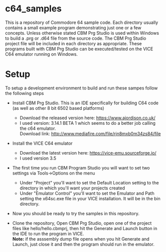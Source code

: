 # c64_samples
This is a repository of Commodore 64 sample code.  Each directory usually contains a small example program demonstrating just one or a few concepts. Unless otherwise stated CBM Prg Studio is used within Windows to build a .prg or .d64 file from the source code.  The CBM Prg Studio project file will be included in each directory as appropriate.  These programs built with CBM Prg Studio can be executed/tested on the VICE C64 emulator running on Windows.

# Setup
To setup a development environment to build and run these sampes follow the following steps

- Install CBM Prg Studio.  This is an IDE specifically for building C64 code (as well as other 8 bit 6502 based platforms)
  - Download the released version here: https://www.ajordison.co.uk/
  - I used version: 3.14.1 BETA 1 which seems to do a better job calling the c64 emulator.  
    Download link: http://www.mediafire.com/file/rjn8mxb0m34zs84/file
- Install the VICE C64 emulator 
  - Download the latest version here: https://vice-emu.sourceforge.io/
  - I used version 3.5

- The first time you run CBM Program Studio you will want to set two settings via Tools->Options on the menu
  - Under "Project" you'll want to set the Default Location setting to the directory in which you'll want your projects created
  - Under "Emulator Control" you'll want to set the Emulator and Path setting the x64sc.exe file in your VICE installation.  It will be in the bin directory.

- Now you should be ready to try the samples in this repository.

- Clone the repository, Open CBM Prg Studio, open one of the project files like hello/hello.cbmprj, then hit the Generate and Launch button in the IDE to run the program in VICE.  
**Note:** if the asssembly dump file opens when you hit Generate and Launch, just close it and then the program should run in the emulator.
